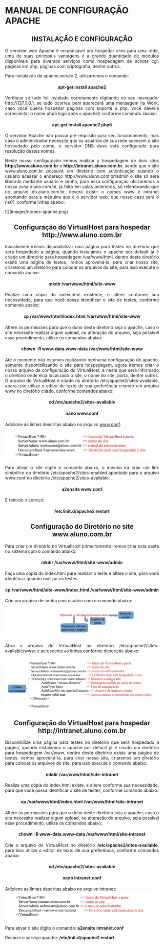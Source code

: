 # MANUAL DE CONFIGURAÇÃO APACHE #

<h2 align="middle">INSTALAÇÃO E CONFIGURAÇÃO</h2>


<p style="text-align: justify;">O  servidor web Apache é responsável por hospedar sites para uma rede, uma de suas principais vantagens é a grande quantidade de módulos disponíveis para diversos serviços como hospedagem de scripts cgi, páginas em php, páginas com criptografia, dentre  outros.</p>

Para instalação do apache versão 2, utilizaremos o comando:
<h4 align="middle">apt-get install apache2</h2>

<p style="text-align: justify;">Verifique se tudo foi instalado corretamente digitando no seu navegador http://127.0.0.1, se tudo ocorreu bem aparecerá uma mensagem Its Work, caso você queira hospedar páginas com suporte a php, você deveria acrescentar o nome php5 logo após o apache2 conforme comando abaixo:</p>
<h4 align="middle">apt-get install apache2 php5</h2>

<p style="text-align: justify;">O servidor Apache não possui pré-requisito para seu funcionamento, mas caso o administrador necessite que os usuários de sua rede acessem o site hospedado pelo nome, o servidor DNS deve está configurado para resolução destes nomes.</p>


<p style="text-align: justify;">Neste nosso configuração iremos realizar a hospedagem de dois sites <b>http://www.aluno.com.br</b> e <b>http://intranet.aluno.com.br</b>, sendo que o site www.aluno.com.br possuirá um diretório com autenticação quando o usuário acessar o endereço http://www.aluno.com.br/admin o site só será liberado mediante usuário e senha, para essa configuração utilizaremos a nossa zona aluno.com.br, já feita em aulas anteriores, só relembrando que no arquivo db.aluno.com.br, deverá existir o nomes www e intranet apontando para a máquina que é o servidor web, que nosso caso será o ns01, conforme linhas abaixo:</p>
![](images/nomes-apache.png)

<h2 align="middle">Configuração do VirtualHost para hospedar http://www.aluno.com.br</h2>

<p style="text-align: justify;">Inicialmente iremos disponibilizar uma página para testes no diretório que será hospedado a página, quando instalamos o apache por default já é criado um diretório para hospedagem /var/www/html, dentro deste diretório existe uma página de testes, iremos aproveitá-la, para criar nosso site, criaremos um diretório para colocar os arquivos do site, para isso execute o comando abaixo:</p>
<h4 align="middle">mkdir /var/www/html/site-www</h4>

<p style="text-align: justify;">Realize uma cópia do index.html existente, e altere conforme sua necessidade, para que você possa identificar o site de testes, conforme comando abaixo:</p>

<h4 align="middle">cp /var/www/html/index.html /var/www/html/site-www</h4>

<p style="text-align: justify;">Altere as permissões para que o dono deste diretório seja o apache, caso o site necessite realizar algum upload, ou alteração do arquivo, seja possível esse procedimento, utilize os comandos abaixo:</p>

<h4 align="middle">chown -R www-data.www-data /var/www/html/site-www</h4>

<p style="text-align: justify;">Até o momento não estamos realizando nenhuma configuração do apache, somente disponibilizando o site para hospedagem, agora iremos criar o nosso arquivo de configuração do VirtualHost, é neste que será informado o diretório onde está localizado o site, o nome do site, porta, dentre outros. O arquivo do VirtualHost é criado no diretório /etc/apache2/sites-available, apara isso utilize o editor de texto de sua preferência criando um arquivo www no diretório citado, conforme comandos abaixo:</p>
<h4 align="middle">cd /etc/apache2/sites-available</h4>
<h4 align="middle">nano www.conf</h4>

Adicione as linhas descritas abaixo no arquivo www.conf:

![](images/apache-www.png)

<p style="text-align: justify;">Para ativar o site digite o comando abaixo, o mesmo irá criar um link simbólico no diretório /etc/apache2/sites-enabled apontado para o arquivo www.conf no diretório /etc/apache2/sites-available:</p>
<h4 align="middle">a2ensite www.conf</h4>

E reinicie o serviço:
<h4 align="middle">/etc/init.d/apache2 restart</h4>

<h2 align="middle">Configuração do Diretório no site www.aluno.com.br</h2>

<p style="text-align: justify;">Para criar um diretório no VirtualHost primeiramente iremos criar esta pasta no sistema com o comando abaixo:</p>
<h4 align="middle">mkdir /var/www/html/site-www/admin</h4>
<p style="text-align: justify;">Faça uma cópia do index.html para realizar o teste e altere o site, para você identificar quando realizar os testes:</p>
<h4 align="middle">cp /var/www/html/site-www/index.html /var/www/html/site-www/admin</h4>

Crie um arquivo de senha com usuário com o comando abaixo:

![](images/apache-senha.png)

<p style="text-align: justify;">Abra o arquivo do VirtualHost no diretório /etc/apache2/sites-available/www, e acrescente as linhas conforme descrição abaixo:</p>

![](images/apache-diretorio.png)

<h2 align="middle">Configuração do VirtualHost para hospedar http://intranet.aluno.com.br</h2>

<p style="text-align: justify;">Disponibilize uma página para testes no diretório que será hospedado a página, quando instalamos o apache por default já é criado um diretório para hospedagem /var/www, dentro deste diretório existe uma página de testes, iremos aproveitá-la, para criar nosso site, criaremos um diretório para colocar os arquivos do site, para isso execute o comando abaixo:</p>

<h4 align="middle">mkdir /var/www/html/site-intranet</h4>

<p style="text-align: justify;">Realize uma cópia do index.html existe, e altere conforme sua necessidade, para que você possa identificar o site de testes, conforme comando abaixo:</p>

<h4 align="middle">cp /var/www/html/index.html /var/www/html/site-intranet</h4>

<p style="text-align: justify;">Altere as permissões para que o dono deste diretório seja o apache, caso o site necessite realizar algum upload, ou alteração do arquivo, seja possível esse procedimento, utilize os comandos abaixo:</p>

<h4 align="middle">chown -R www-data.www-data /var/www/html/site-intranet</h4>

<p style="text-align: justify;">Crie o arquivo do VirtualHost no diretório <b>/etc/apache2/sites-available</b>, para isso utilize o editor de texto de sua preferência, conforme comandos abaixo:</p>

<h4 align="middle">cd /etc/apache2/sites-available</h4>
<h4 align="middle">nano intranet.conf</h4>

Adicione as linhas descritas abaixo no arquivo intranet:
![](images/apache-intranet.png)

Para ativar o site digite o comando: <b>a2ensite intranet.conf</b>

Reinicie o serviço apache: <b>/etc/init.d/apache2 restart</b>



